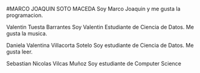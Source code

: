 
#MARCO JOAQUIN SOTO MACEDA
Soy Marco Joaquin y me gusta la programacion.

Valentin Tuesta Barrantes
Soy Valentin Estudiante de Ciencia de Datos. Me gusta la musica.

Daniela Valentina Villacorta Sotelo
Soy estudiante de Ciencia de Datos. Me gusta leer.

Sebastian Nicolas Vilcas Muñoz
Soy estudiante de Computer Science
